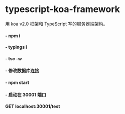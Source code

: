 # typescript-koa-framework
用 koa v2.0 框架和 TypeScript 写的服务器端架构。

#### - npm i
#### - typings i
#### - tsc -w
#### - 修改数据库连接
#### - npm start
#### - 启动在 30001 端口
#### GET localhost:30001/test
